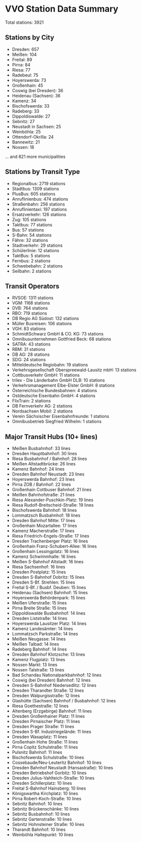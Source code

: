 # VVO Station Data Summary

Total stations: 3921

## Stations by City

- Dresden: 657
- Meißen: 104
- Freital: 89
- Pirna: 84
- Riesa: 77
- Radebeul: 75
- Hoyerswerda: 73
- Großenhain: 45
- Coswig (bei Dresden): 36
- Heidenau (Sachsen): 36
- Kamenz: 34
- Bischofswerda: 33
- Radeberg: 33
- Dippoldiswalde: 27
- Sebnitz: 27
- Neustadt in Sachsen: 25
- Weinböhla: 25
- Ottendorf-Okrilla: 24
- Bannewitz: 21
- Nossen: 18

... and 821 more municipalities

## Stations by Transit Type

- Regionalbus: 2719 stations
- Stadtbus: 1309 stations
- PlusBus: 605 stations
- Anruflinienbus: 474 stations
- Straßenbahn: 256 stations
- Anruflinientaxi: 197 stations
- Ersatzverkehr: 126 stations
- Zug: 105 stations
- Taktbus: 77 stations
- Bus: 57 stations
- S-Bahn: 54 stations
- Fähre: 32 stations
- Stadtverkehr: 29 stations
- Schülerlinie: 12 stations
- TaktBus: 5 stations
- Fernbus: 2 stations
- Schwebebahn: 2 stations
- Seilbahn: 2 stations

## Transit Operators

- RVSOE: 1311 stations
- VGM: 1168 stations
- DVB: 764 stations
- RBO: 719 stations
- DB Regio AG Südost: 132 stations
- Müller Busreisen: 106 stations
- VGH: 83 stations
- SchmidtSchwarz GmbH & CO. KG: 73 stations
- Omnibusunternehmen Gottfried Beck: 68 stations
- SATRA: 43 stations
- RBM: 31 stations
- DB AG: 28 stations
- SDG: 24 stations
- Mitteldeutsche Regiobahn: 19 stations
- Verkehrsgesellschaft Oberspreewald-Lausitz mbH: 13 stations
- Cottbusverkehr GmbH: 11 stations
- trilex - Die Länderbahn GmbH DLB: 10 stations
- Verkehrsmanagement Elbe-Elster GmbH: 8 stations
- Österreichische Bundesbahnen: 4 stations
- Ostdeutsche Eisenbahn GmbH: 4 stations
- FlixTrain: 2 stations
- DB Fernverkehr AG: 2 stations
- Nordsachsen Mobil: 2 stations
- Verein Sächsischer Eisenbahnfreunde: 1 stations
- Omnibusbetrieb Siegfried Wilhelm: 1 stations

## Major Transit Hubs (10+ lines)

- Meißen Busbahnhof: 33 lines
- Dresden Hauptbahnhof: 30 lines
- Riesa Busbahnhof / Bahnhof: 28 lines
- Meißen Altstadtbrücke: 26 lines
- Kamenz Bahnhof: 24 lines
- Dresden Bahnhof Neustadt: 23 lines
- Hoyerswerda Bahnhof: 23 lines
- Pirna ZOB / Bahnhof: 22 lines
- Großenhain Cottbuser Bahnhof: 21 lines
- Meißen Bahnhofstraße: 21 lines
- Riesa Alexander-Puschkin-Platz: 19 lines
- Riesa Rudolf-Breitscheid-Straße: 19 lines
- Bischofswerda Bahnhof: 18 lines
- Lommatzsch Busbahnhof: 18 lines
- Dresden Bahnhof Mitte: 17 lines
- Großenhain Mozartallee: 17 lines
- Kamenz Macherstraße: 17 lines
- Riesa Friedrich-Engels-Straße: 17 lines
- Dresden Trachenberger Platz: 16 lines
- Großenhain Franz-Schubert-Allee: 16 lines
- Großenhain Lessingplatz: 16 lines
- Kamenz Schwimmhalle: 16 lines
- Meißen S-Bahnhof Altstadt: 16 lines
- Riesa Sachsenhof: 16 lines
- Dresden Postplatz: 15 lines
- Dresden S-Bahnhof Dobritz: 15 lines
- Dresden S-Bf. Strehlen: 15 lines
- Freital S-Bf. / Busbf. Deuben: 15 lines
- Heidenau (Sachsen) Bahnhof: 15 lines
- Hoyerswerda Behördenpark: 15 lines
- Meißen Uferstraße: 15 lines
- Pirna Breite Straße: 15 lines
- Dippoldiswalde Busbahnhof: 14 lines
- Dresden Liststraße: 14 lines
- Hoyerswerda Lausitzer Platz: 14 lines
- Kamenz Landesämter: 14 lines
- Lommatzsch Parkstraße: 14 lines
- Meißen Neugasse: 14 lines
- Meißen Talbad: 14 lines
- Radeberg Bahnhof: 14 lines
- Dresden Bahnhof Klotzsche: 13 lines
- Kamenz Flugplatz: 13 lines
- Nossen Markt: 13 lines
- Nossen Talstraße: 13 lines
- Bad Schandau Nationalparkbahnhof: 12 lines
- Coswig (bei Dresden) Bahnhof: 12 lines
- Dresden S-Bahnhof Niedersedlitz: 12 lines
- Dresden Tharandter Straße: 12 lines
- Dresden Walpurgisstraße: 12 lines
- Glashütte (Sachsen) Bahnhof / Busbahnhof: 12 lines
- Riesa Goethestraße: 12 lines
- Altenberg (Erzgebirge) Bahnhof: 11 lines
- Dresden Großenhainer Platz: 11 lines
- Dresden Pirnaischer Platz: 11 lines
- Dresden Prager Straße: 11 lines
- Dresden S-Bf. Industriegelände: 11 lines
- Dresden Wasaplatz: 11 lines
- Großenhain Hohe Straße: 11 lines
- Pirna Copitz Schulstraße: 11 lines
- Pulsnitz Bahnhof: 11 lines
- Bischofswerda Schulstraße: 10 lines
- Cossebaude/Neu-Leuteritz Bahnhof: 10 lines
- Dresden Bahnhof Neustadt (Hansastraße): 10 lines
- Dresden Betriebshof Gorbitz: 10 lines
- Dresden Julius-Vahlteich-Straße: 10 lines
- Dresden Schillerplatz: 10 lines
- Freital S-Bahnhof Hainsberg: 10 lines
- Königswartha Kirchplatz: 10 lines
- Pirna Robert-Koch-Straße: 10 lines
- Sebnitz Bahnhof: 10 lines
- Sebnitz Brückenschänke: 10 lines
- Sebnitz Busbahnhof: 10 lines
- Sebnitz Gartenstraße: 10 lines
- Sebnitz Hohnsteiner Straße: 10 lines
- Tharandt Bahnhof: 10 lines
- Weinböhla Haltepunkt: 10 lines

